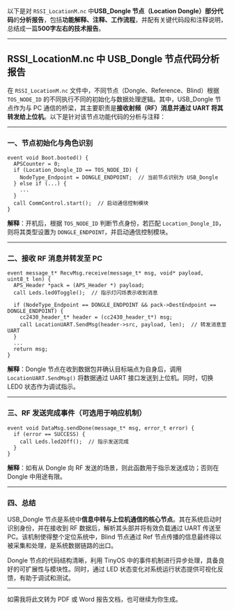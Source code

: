 以下是对 `RSSI_LocationM.nc` 中**USB_Dongle 节点（Location Dongle）部分代码**的**分析报告**，包括**功能解释、注释、工作流程**，并配有关键代码段和注释说明，总结成一篇**500字左右的技术报告**。

------

## **RSSI_LocationM.nc 中 USB_Dongle 节点代码分析报告**

在 `RSSI_LocationM.nc` 文件中，不同节点（Dongle、Reference、Blind）根据 `TOS_NODE_ID` 的不同执行不同的初始化与数据处理逻辑。其中，USB_Dongle 节点作为与 PC 通信的桥梁，其主要职责是**接收射频（RF）消息并通过 UART 将其转发给上位机**。以下是针对该节点功能代码的分析与注释：

------

### 一、节点初始化与角色识别

```nesc
event void Boot.booted() {
  APSCounter = 0;
  if (Location_Dongle_ID == TOS_NODE_ID) {
    NodeType_Endpoint = DONGLE_ENDPOINT;  // 当前节点识别为 USB_Dongle
  } else if (...) {
    ...
  }
  call CommControl.start();  // 启动通信控制模块
}
```

**解释**：开机后，根据 `TOS_NODE_ID` 判断节点身份，若匹配 `Location_Dongle_ID`，则将其类型设置为 `DONGLE_ENDPOINT`，并启动通信控制模块。

------

### 二、接收 RF 消息并转发至 PC

```nesc
event message_t* RecvMsg.receive(message_t* msg, void* payload, uint8_t len) {
  APS_Header *pack = (APS_Header *) payload;
  call Leds.led0Toggle();  // 指示灯闪烁表示收到消息

  if (NodeType_Endpoint == DONGLE_ENDPOINT && pack->DestEndpoint == DONGLE_ENDPOINT) {
    cc2430_header_t* header = (cc2430_header_t*) msg;
    call LocationUART.SendMsg(header->src, payload, len);  // 转发消息至 UART
  }
  ...
  return msg;
}
```

**解释**：Dongle 节点在收到数据包并确认目标端点为自身后，调用 `LocationUART.SendMsg()` 将数据通过 UART 接口发送到上位机。同时，切换 LED0 状态作为调试指示。

------

### 三、RF 发送完成事件（可选用于响应机制）

```nesc
event void DataMsg.sendDone(message_t* msg, error_t error) {
  if (error == SUCCESS) {
    call Leds.led2Off();  // 指示发送完成
  }
}
```

**解释**：如有从 Dongle 向 RF 发送的场景，则此函数用于指示发送成功；否则在 Dongle 中用途有限。

------

### 四、总结

USB_Dongle 节点是系统中**信息中转与上位机通信的核心节点**。其在系统启动时识别身份，并在接收到 RF 数据后，解析其头部并将有效负载通过 UART 传送至 PC。该机制使得整个定位系统中，Blind 节点通过 Ref 节点传播的信息最终得以被采集和处理，是系统数据链路的出口。

Dongle 节点的代码结构清晰，利用 TinyOS 中的事件机制进行异步处理，具备良好的可扩展性与模块性。同时，通过 LED 状态变化对系统运行状态提供可视化反馈，有助于调试和测试。

------

如需我将此文转为 PDF 或 Word 报告文档，也可继续为你生成。